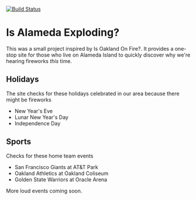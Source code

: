 [![Build Status](https://travis-ci.com/amy-mac/alameda_exploding.svg?branch=master)](https://travis-ci.com/amy-mac/alameda_exploding)

# Is Alameda Exploding?
This was a small project inspired by Is Oakland On Fire?. It provides a one-stop site for those who live on Alameda Island to quickly discover why we're hearing fireworks _this_ time.

## Holidays
The site checks for these holidays celebrated in our area because there might be fireworks
- New Year's Eve
- Lunar New Year's Day
- Independence Day

## Sports
Checks for these home team events
- San Francisco Giants at AT&T Park
- Oakland Athletics at Oakland Coliseum
- Golden State Warriors at Oracle Arena

More loud events coming soon.
